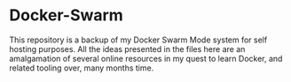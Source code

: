 # Docker-Swarm

This repository is a backup of my Docker Swarm Mode system for self hosting purposes. All the ideas presented in the files here are an amalgamation of several online resources in my quest to learn Docker, and related tooling over, many months time.
